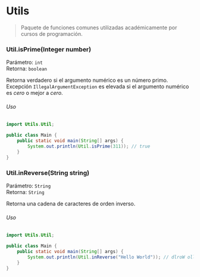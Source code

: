 # Utils
> Paquete de funciones comunes utilizadas académicamente por cursos de programación.

### Util.isPrime(Integer number)
Parámetro: `int` <br />
Retorna: `boolean`

Retorna verdadero si el argumento numérico es un número primo.
Excepción `IllegalArgumentException` es elevada si el argumento numérico es *cero* o mejor a *cero*.

###### Uso
```java
import Utils.Util;

public class Main {
    public static void main(String[] args) {
        System.out.println(Util.isPrime(311)); // true
    }
}
```

### Util.inReverse(String string)
Parámetro: `String` <br />
Retorna: `String`

Retorna una cadena de caracteres de orden inverso.

###### Uso
```java
import Utils.Util;

public class Main {
    public static void main(String[] args) {
        System.out.println(Util.inReverse("Hello World")); // dlroW olleH
    }
}
```

